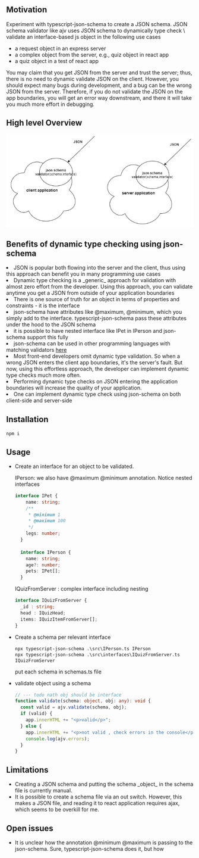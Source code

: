 <h2>Motivation</h2>
Experiment with typescript-json-schema to create a JSON schema. JSON schema validator like ajv uses JSON schema to dynamically type check \ validate an interface-based js object in the following use cases

<ul>
<li>a request object in an express server</li>
<li>a complex object from the server, e.g., quiz object in react app</li>
 <li>a quiz object in a test of react app</li>
</ul> 

<p>You may claim that you get JSON from the server and trust the server; thus, there is no need to dynamic validate JSON on the client. However, you should expect many bugs during development, and a bug can be the wrong JSON from the server. Therefore, if you do not validate the JSON on the app boundaries, you will get an error way downstream, and there it will take you much more effort in debugging.
</p>

<h2>High level Overview</h2>

![Screenshot](./figs/json-schema.jpg)

<h2>Benefits of dynamic type checking using json-schema</h2>

<li>JSON is popular both flowing into the server and the client, thus using this approach can benefit you in many programming use cases
</li>

<li> Dynamic type checking is a _generic_ approach for validation with almost zero effort from the developer. Using this approach, you can validate anytime you get a JSON from outside of your application boundaries
</li>

<li>There is one source of truth for an object in terms of properties and constraints - it is the interface</li>

<li>json-schema have attributes like @maximum, @minimum, which you simply add to the interface. typescript-json-schema
pass these attributes under the hood to the JSON schema 
</li>

<li>it is possible to have nested interface like IPet in IPerson and json-schema support this fully</li>
<li>json-schema can be used in other programming languages with matching validators <a href='https://json-schema.org/implementations.html'>here</a></li>

<li>Most front-end developers omit dynamic type validation. So when a wrong JSON enters the client app boundaries, it's the server's fault. But now, using this effortless approach, the developer can implement dynamic type checks much more often.
</li>
<li>Performing dynamic type checks on JSON entering the application boundaries will increase the quality of your application.</li>
<li>One can implement dynamic type check using json-schema on both client-side and server-side
</li>

<h2>Installation</h2>

```
npm i
```

<h2>Usage</h2>
<ul>

<li>
Create an interface for an object to be validated.

IPerson: we also have @maximum @minimum annotation. Notice nested interfaces


```ts
interface IPet {
    name: string;
    /**
     * @minimum 1
     * @maximum 100
     */
    legs: number;
  }
  
  interface IPerson {
    name: string;
    age?: number;
    pets: IPet[];
  }
```

IQuizFromServer : complex interface including nesting

```ts
interface IQuizFromServer {
  _id : string;
  head : IQuizHead;
  items: IQuizItemFromServer[];
}

```

</li>

<li>
Create a schema per relevant interface

```
npx typescript-json-schema .\src\IPerson.ts IPerson 
npx typescript-json-schema .\src\interfaces\IQuizFromServer.ts IQuizFromServer
```

put each schema in schemas.ts file
</li>
<li>
validate object using a schema

```ts
// --- todo nath obj should be interface
function validate(schema: object, obj: any): void {
  const valid = ajv.validate(schema, obj);
  if (valid) {
    app.innerHTML += "<p>valid</p>";
  } else {
    app.innerHTML += "<p>not valid , check errors in the console</p>";
    console.log(ajv.errors);
  }
}
```

</li>

</ul>



<h2>Limitations</h2>
<ul>
<li>Creating a JSON schema and putting the schema _object_ in the schema file is currently manual.</li>
<li>It is possible to create a schema file via an out switch. However, this makes a JSON file, and reading it to react application requires ajax, which seems to be overkill for me.</li>
</ul>


<h2>Open issues</h2>
<ul>
<li>It is unclear how the annotation @minimum @maximum is passing to the json-schema. Sure, typescript-json-schema does it, but how 
</li>
</ul>